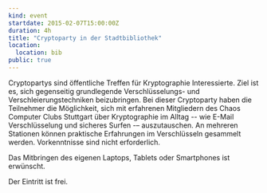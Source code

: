 ```yaml
---
kind: event
startdate: 2015-02-07T15:00:00Z
duration: 4h
title: "Cryptoparty in der Stadtbibliothek"
location:
  location: bib
public: true
---
```

Cryptopartys sind öffentliche Treffen für Kryptographie Interessierte.
Ziel ist es, sich gegenseitig grundlegende Verschlüsselungs- und
Verschleierungstechniken beizubringen.
Bei dieser Cryptoparty haben die Teilnehmer die Möglichkeit, sich mit
erfahrenen Mitgliedern des Chaos Computer Clubs Stuttgart über
Kryptographie im Alltag -- wie E-Mail Verschlüsselung und sicheres Surfen -–
auszutauschen. An mehreren Stationen können praktische Erfahrungen im
Verschlüsseln gesammelt werden. Vorkenntnisse sind nicht erforderlich.

Das Mitbringen des eigenen Laptops, Tablets oder Smartphones ist erwünscht.

Der Eintritt ist frei.


